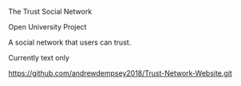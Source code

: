 The Trust Social Network

Open University Project

A social network that users can trust.

Currently text only

https://github.com/andrewdempsey2018/Trust-Network-Website.git
